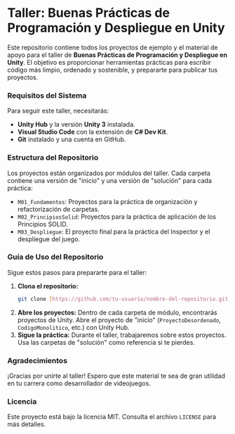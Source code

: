 # Taller: Buenas Prácticas de Programación y Despliegue en Unity

Este repositorio contiene todos los proyectos de ejemplo y el material de apoyo para el taller de **Buenas Prácticas de Programación y Despliegue en Unity**. El objetivo es proporcionar herramientas prácticas para escribir código más limpio, ordenado y sostenible, y prepararte para publicar tus proyectos.

### Requisitos del Sistema

Para seguir este taller, necesitarás:

* **Unity Hub** y la versión **Unity 3** instalada.
* **Visual Studio Code** con la extensión de **C# Dev Kit**.
* **Git** instalado y una cuenta en GitHub.

### Estructura del Repositorio

Los proyectos están organizados por módulos del taller. Cada carpeta contiene una versión de "inicio" y una versión de "solución" para cada práctica:

* `M01_Fundamentos`: Proyectos para la práctica de organización y refactorización de carpetas.
* `M02_PrincipiosSolid`: Proyectos para la práctica de aplicación de los Principios SOLID.
* `M03_Despliegue`: El proyecto final para la práctica del Inspector y el despliegue del juego.

### Guía de Uso del Repositorio

Sigue estos pasos para prepararte para el taller:

1.  **Clona el repositorio:**
    ```bash
    git clone [https://github.com/tu-usuario/nombre-del-repositorio.git](https://github.com/tu-usuario/nombre-del-repositorio.git)
    ```
2.  **Abre los proyectos:** Dentro de cada carpeta de módulo, encontrarás proyectos de Unity. Abre el proyecto de "inicio" (`ProyectoDesordenado`, `CodigoMonolitico`, etc.) con Unity Hub.
3.  **Sigue la práctica:** Durante el taller, trabajaremos sobre estos proyectos. Usa las carpetas de "solución" como referencia si te pierdes.

###  Agradecimientos

¡Gracias por unirte al taller! Espero que este material te sea de gran utilidad en tu carrera como desarrollador de videojuegos.

### Licencia

Este proyecto está bajo la licencia MIT. Consulta el archivo `LICENSE` para más detalles.
